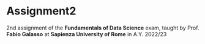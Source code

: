 # Assignment2
2nd assignment of the **Fundamentals of Data Science** exam, taught by Prof. **Fabio Galasso** at **Sapienza University of Rome** in A.Y. 2022/23